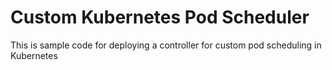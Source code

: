 # Custom Kubernetes Pod Scheduler

This is sample code for deploying a controller for custom pod scheduling in Kubernetes